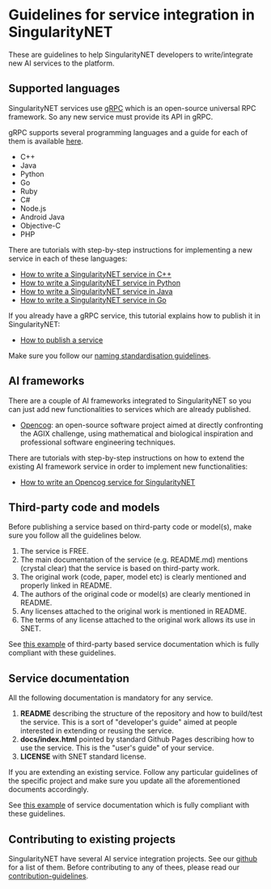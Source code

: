[singnet-home]: https://www.singularitynet.io
[singnet-github]: https://github.com/singnet
[dnn-github]: https://github.com/singnet/dnn-model-services
[contribution-guidelines]: /docs/products/AIMarketplace/forcomers/contribution-guidelines.md
[cpp-tutorial]: /docs/products/AIMarketplace/forcomers/cpp/index.md
[java-tutorial]: /docs/products/AIMarketplace/forcomers/java/index.md
[go-tutorial]: /docs/products/AIMarketplace/forcomers/go/index.md
[python-tutorial]: /docs/products/AIMarketplace/forcomers/python/index.md
[opencog-tutorial]: /docs/products/AIMarketplace/forcomers/opencog.md
[service-tutorial]: /docs/products/AIMarketplace/forcomers/publish.md
[naming-standards]: /docs/products/AIMarketplace/forcomers/naming-standards.md
[grpc]: https://grpc.io/
[grpc-docs]: https://grpc.io/docs/
[opencog]: https://opencog.org/
[opencog-services]: https://github.com/singnet/opencog-services

# Guidelines for service integration in SingularityNET  

These are guidelines to help SingularityNET developers to write/integrate new
AI services to the platform.

## <a name="languages"></a> Supported languages

SingularityNET services use [gRPC][grpc] which is an open-source universal RPC
framework. So any new service must provide its API in gRPC.

gRPC supports several programming languages and a guide for each of them is
available [here][grpc-docs].

- C++
- Java
- Python
- Go
- Ruby
- C#
- Node.js
- Android Java
- Objective-C
- PHP

There are tutorials with step-by-step instructions for implementing a new
service in each of these languages:

- [How to write a SingularityNET service in C++](/docs/products/AIMarketplace/forcomers/cpp/index.md)
- [How to write a SingularityNET service in Python](/docs/products/AIMarketplace/forcomers/python/index.md)
- [How to write a SingularityNET service in Java](/docs/products/AIMarketplace/forcomers/java/index.md)
- [How to write a SingularityNET service in Go](/docs/products/AIMarketplace/forcomers/go/index.md)

If you already have a gRPC service, this tutorial explains how to publish it in
SingularityNET:

- [How to publish a service][service-tutorial]

Make sure you follow our [naming standardisation guidelines][naming-standards].

## <a name="frameworks"></a> AI frameworks

There are a couple of AI frameworks integrated to SingularityNET so you
can just add new functionalities to services which are already published.

- [Opencog][opencog]: an open-source software project aimed at directly
confronting the AGIX challenge, using mathematical and biological inspiration
and professional software engineering techniques.

There are tutorials with step-by-step instructions on how to extend the
existing AI framework service in order to implement new functionalities:

- [How to write an Opencog service for SingularityNET][opencog-tutorial]

## <a name="thirdparty"></a> Third-party code and models

Before publishing a service based on third-party code or model(s), make sure
you follow all the guidelines below.

1. The service is FREE.
1. The main documentation of the service (e.g. README.md) mentions (crystal clear)
that the service is based on third-party work.
1. The original work (code, paper, model etc) is clearly mentioned and properly
linked in README.
1. The authors of the original code or model(s) are clearly mentioned
in README.
1. Any licenses attached to the original work is mentioned in README.
1. The terms of any license attached to the original work allows its use in
SNET.

See [this example][dnn-github] of third-party based service documentation which
is fully compliant with these guidelines.

## <a name="docs"></a> Service documentation

All the following documentation is mandatory for any service.

1. **README** describing the
structure of the repository and how to build/test the service. This is a sort
of "developer's guide" aimed at people interested in extending or reusing the
service.
1. **docs/index.html** pointed by standard Github Pages describing how to use
the service. This is the "user's guide" of your service.
1. **LICENSE** with SNET standard license.

If you are extending an existing service. Follow any particular guidelines of
the specific project and make sure you update all the aforementioned documents
accordingly.

See [this example][opencog-services] of service documentation which
is fully compliant with these guidelines.

## <a name="contributing"></a> Contributing to existing projects

SingularityNET have several AI service integration projects. See our
[github][singnet-github] for a list of them.
Before contributing to any of thees, please read our [contribution-guidelines].